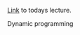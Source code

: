 [Link](https://github.com/rugbyprof/4883-Programming_Techniques/tree/master/Lectures/03_DP) to todays lecture.

Dynamic programming